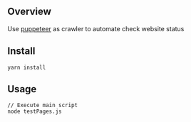## Overview

Use [puppeteer](https://github.com/GoogleChrome/puppeteer) as crawler to automate check website status

## Install

```
yarn install
```

## Usage

```
// Execute main script
node testPages.js
```

